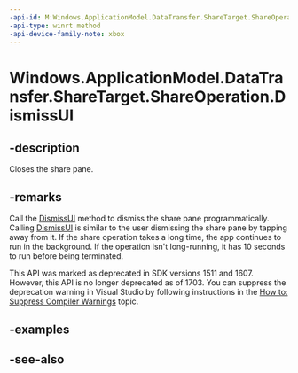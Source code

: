 ```yaml
---
-api-id: M:Windows.ApplicationModel.DataTransfer.ShareTarget.ShareOperation.DismissUI
-api-type: winrt method
-api-device-family-note: xbox
---
```


<!-- Method syntax
public void DismissUI()
-->

# Windows.ApplicationModel.DataTransfer.ShareTarget.ShareOperation.DismissUI

## -description
Closes the share pane.

## -remarks
Call the [DismissUI](shareoperation_dismissui_451152495.md) method to dismiss the share pane programmatically. Calling [DismissUI](shareoperation_dismissui_451152495.md) is similar to the user dismissing the share pane by tapping away from it. If the share operation takes a long time, the app continues to run in the background. If the operation isn't long-running, it has 10 seconds to run before being terminated.

This API was marked as deprecated in SDK versions 1511 and 1607. However, this API is no longer deprecated as of 1703. You can suppress the deprecation warning in Visual Studio by following instructions in the [How to: Suppress Compiler Warnings](https://docs.microsoft.com/en-us/visualstudio/ide/how-to-suppress-compiler-warnings) topic.
## -examples

## -see-also
